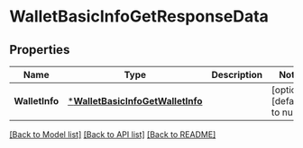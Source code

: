 # WalletBasicInfoGetResponseData

## Properties
Name | Type | Description | Notes
------------ | ------------- | ------------- | -------------
**WalletInfo** | [***WalletBasicInfoGetWalletInfo**](WalletBasicInfoGetWalletInfo.md) |  | [optional] [default to null]

[[Back to Model list]](../README.md#documentation-for-models) [[Back to API list]](../README.md#documentation-for-api-endpoints) [[Back to README]](../README.md)


